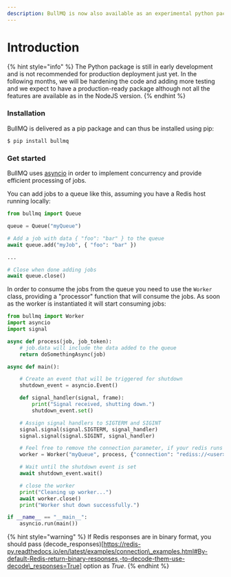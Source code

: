 ```yaml
---
description: BullMQ is now also available as an experimental python package.
---
```


# Introduction

{% hint style="info" %}
The Python package is still in early development and is not recommended for production deployment just yet. In the following months, we will be hardening the code and adding more testing and we expect to have a production-ready package although not all the features are available as in the NodeJS version.
{% endhint %}

### Installation

BullMQ is delivered as a pip package and can thus be installed using pip:

```
$ pip install bullmq
```

### Get started

BullMQ uses [asyncio](https://docs.python.org/3/library/asyncio.html) in order to implement concurrency and provide efficient processing of jobs.

You can add jobs to a queue like this, assuming you have a Redis host running locally:

```python
from bullmq import Queue

queue = Queue("myQueue")

# Add a job with data { "foo": "bar" } to the queue
await queue.add("myJob", { "foo": "bar" })

...

# Close when done adding jobs
await queue.close()

```

In order to consume the jobs from the queue you need to use the `Worker` class, providing a "processor" function that will consume the jobs. As soon as the worker is instantiated it will start consuming jobs:

```python
from bullmq import Worker
import asyncio
import signal

async def process(job, job_token):
    # job.data will include the data added to the queue
    return doSomethingAsync(job)

async def main():

    # Create an event that will be triggered for shutdown
    shutdown_event = asyncio.Event()

    def signal_handler(signal, frame):
        print("Signal received, shutting down.")
        shutdown_event.set()

    # Assign signal handlers to SIGTERM and SIGINT
    signal.signal(signal.SIGTERM, signal_handler)
    signal.signal(signal.SIGINT, signal_handler)

    # Feel free to remove the connection parameter, if your redis runs on localhost
    worker = Worker("myQueue", process, {"connection": "rediss://<user>:<password>@<host>:<port>"})

    # Wait until the shutdown event is set
    await shutdown_event.wait()

    # close the worker
    print("Cleaning up worker...")
    await worker.close()
    print("Worker shut down successfully.")

if __name__ == "__main__":
    asyncio.run(main())
```

{% hint style="warning" %}
If Redis responses are in binary format, you should pass (decode\_responses)\[https://redis-py.readthedocs.io/en/latest/examples/connection\_examples.html#By-default-Redis-return-binary-responses,-to-decode-them-use-decode\_responses=True] option as _True_.
{% endhint %}
